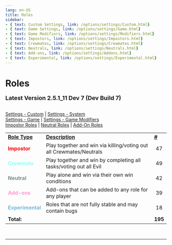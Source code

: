 ```yaml
---
lang: en-US
title: Roles
sidebar: 
- { text: Custom Settings, link: /options/settings/Custom.html}
- { text: Game Settings, link: /options/settings/Game.html}
- { text: Game Modifiers, link: /options/settings/Modifiers.html}
- { text: Impostors, link: /options/settings/Impostors.html}
- { text: Crewmates, link: /options/settings/Crewmates.html} 
- { text: Neutrals, link: /options/settings/Neutrals.html}
- { text: Add-ons, link: /options/settings/Addons.html}
- { text: Experimental, link: /options/settings/Experimental.html}
---
```


# Roles

<font size=4em><b>Latest Version 2.5.1_11 Dev 7 (Dev Build 7)</b></font><br><br>

[Settings - Custom](/options/settings/custom) | [Settings - System](/options/settings/system) <br>
[Settings - Game](options/settings/game) | [Settings - Game Modifiers](/options/settings/modifiers) <br> 
[Impostor Roles](/options/settings/impostors) | [Neutral Roles](/options/settings/neutrals) | [Add-On Roles](/options/settings/addons)

<table>
<tr>
<td><b><u>Role Type</u></b></td>
<td><b><u>Description</u></b></td>
<td><b><u>#</u></b></td>
</tr>
<tr>
<td><font color=red><b>Impostor</b></font></td>
<td>Play together and win via killing/voting out all Crewmates/Neutrals</td>
<td align="center">47</td>
</tr>
<tr>
<td><font color=#8cffff><b>Crewmate</b></font> </td>
<td>Play together and win by completing all tasks/voting out all Evil</td>
<td align="center">49</td>
</tr>
<tr>
<td><font color=#7c8c8d><b>Neutral</b></font></td>
<td>Play alone and win via their own win conditions</td>
<td align="center">42</td>
</tr>
<tr>
<td><font color=#ff9ace><b>Add-ons</b></font></td>
<td>Add-ons that can be added to any role for any player</td>
<td align="center">39</td>
</tr>
<tr>
<td><font color=#76b8e0><b>Experimental</b></font></td>
<td>Roles that are not fully stable and may contain bugs</td>
<td align="center">18</td>
</tr>
<tr>
<td colspan=2><b>Total:</b></td>
<td align="center"><b>195</b></td>
</tr>
</table>
<br>

---